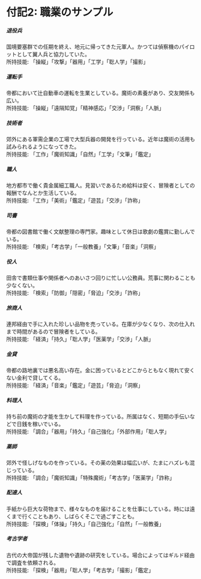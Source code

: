   
  
# 付記2: 職業のサンプル  
  
##### 退役兵  
  
国境要塞群での任期を終え、地元に帰ってきた元軍人。かつては偵察機のパイロットとして翼人兵と協力していた。    
所持技能: 「操縦」「攻撃」「器用」「工学」「聡人学」「撮影」  
  
##### 運転手  
  
帝都において辻自動車の運転を生業としている。魔術の素養があり、交友関係も広い。    
所持技能: 「操縦」「遠隔知覚」「精神感応」「交渉」「洞察」「人脈」  
  
##### 技術者  
郊外にある軍需企業の工場で大型兵器の開発を行っている。近年は魔術の活用も試みられるようになってきた。    
所持技能: 「工作」「魔術知識」「自然」「工学」「文筆」「鑑定」  
  
##### 職人  
地方都市で働く貴金属細工職人。見習いであるため給料は安く、冒険者としての報酬でなんとか生活している。    
所持技能: 「工作」「美術」「鑑定」「遊芸」「交渉」「詐称」  
  
##### 司書  
帝都の図書館で働く文献整理の専門家。趣味として休日は歌劇の鑑賞に勤しんでいる。    
所持技能: 「検索」「考古学」「一般教養」「文筆」「音楽」「洞察」  
  
##### 役人  
田舎で書類仕事や関係者へのあいさつ回りに忙しい公務員。荒事に関わることも少なくない。    
所持技能: 「検索」「防御」「隠密」「脅迫」「交渉」「詐称」  
  
##### 旅商人  
連邦経由で手に入れた珍しい品物を売っている。在庫が少なくなり、次の仕入れまで時間があるので冒険者をしている。    
所持技能: 「経済」「持久」「聡人学」「医薬学」「交渉」「人脈」  
  
##### 金貸  
帝都の路地裏では悪名高い存在。金に困っているとどこからともなく現れて安くない金利で貸してくる。    
所持技能: 「経済」「音楽」「鑑定」「遊芸」「脅迫」「洞察」  
  
##### 料理人  
持ち前の魔術の才能を生かして料理を作っている。所属はなく、短期の手伝いなどで日銭を稼いでいる。    
所持技能: 「調合」「器用」「持久」「自己強化」「外部作用」「聡人学」  
  
##### 薬師  
郊外で怪しげなものを作っている。その薬の効果は幅広いが、たまにハズレも混じっている。    
所持技能: 「調合」「魔術知識」「特殊魔術」「考古学」「医薬学」「詐称」  
  
##### 配達人  
手紙から巨大な荷物まで、様々なものを届けることを仕事にしている。時には遠くまで行くこともあり、しばらくそこで過ごすことも。    
所持技能: 「探検」「体操」「持久」「自己強化」「自然」「一般教養」  
  
##### 考古学者  
古代の大帝国が残した遺物や遺跡の研究をしている。場合によってはギルド経由で調査を依頼される。    
所持技能: 「探検」「器用」「聡人学」「考古学」「撮影」「鑑定」  
  
